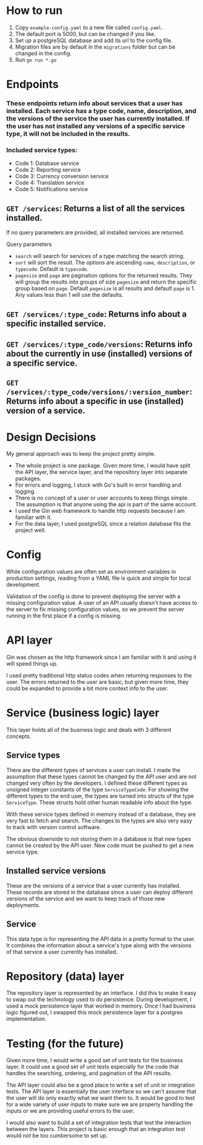 # How to run

1. Copy `example-config.yaml` to a new file called `config.yaml`.
2. The default port is 5000, but can be changed if you like.
3. Set up a postgreSQL database and add its url to the config file.
4. Migration files are by default in the `migrations` folder but can be changed in the config.
4. Run `go run *.go`


# Endpoints

### These endpoints return info about services that a user has installed. Each service has a type code, name, description, and the versions of the service the user has currently installed. If the user has not installed any versions of a specific service type, it will not be included in the results.

### Included service types:
- Code 1: Database service
- Code 2: Reporting service
- Code 3: Currency conversion service
- Code 4: Translation service
- Code 5: Notifications service

## `GET /services`: Returns a list of all the services installed.
If no query parameters are provided, all installed services are returned.

Query parameters
- `search` will search for services of a type matching the search string.
- `sort` will sort the result. The options are ascending `name`, `description`, or `typecode`. Default is `typecode`.
- `pagesize` and `page` are pagination options for the returned results. They will group the results into groups of size `pagesize` and return the specific group based on `page`. Default `pagesize` is all results and default `page` is 1. Any values less than 1 will use the defaults.

## `GET /services/:type_code`: Returns info about a specific installed service.
## `GET /services/:type_code/versions`: Returns info about the currently in use (installed) versions of a specific service.
## `GET /services/:type_code/versions/:version_number`: Returns info about a specific in use (installed) version of a service.

# Design Decisions

My general approach was to keep the project pretty simple.
- The whole project is one package. Given more time, I would have split the API layer, the service layer, and the repository layer into separate packages.
- For errors and logging, I stuck with Go's built in error handling and logging.
- There is no concept of a user or user accounts to keep things simple. The assumption is that anyone using the api is part of the same account.
- I used the Gin web framework to handle http requests because I am familiar with it.
- For the data layer, I used postgreSQL since a relation database fits the project well.


# Config

While configuration values are often set as environment variables in production settings, reading from a YAML file is quick and simple for local development.

Validation of the config is done to prevent deploying the server with a missing configuration value. A user of an API usually doesn't have access to the server to fix missing configuration values, so we prevent the server running in the first place if a config is missing.

# API layer

Gin was chosen as the http framework since I am familiar with it and using it will speed things up.

I used pretty traditional http status codes when returning responses to the user. The errors returned to the user are basic, but given more time, they could be expanded to provide a bit more context info to the user.

# Service (business logic) layer

This layer holds all of the business logic and deals with 3 different concepts.

## Service types
There are the different types of services a user can install. I made the assumption that these types cannot be changed by the API user and are not changed very often by the developers. I defined these different types as unsigned integer constants of the type `ServiceTypeCode`. For showing the different types to the end user, the types are turned into structs of the type `ServiceType`. These structs hold other human readable info about the type.

With these service types defined in memory instead of a database, they are very fast to fetch and search. The changes to the types are also very easy to track with version control software.

The obvious downside to not storing them in a database is that new types cannot be created by the API user. New code must be pushed to get a new service type.

## Installed service versions
These are the versions of a service that a user currently has installed. These records are stored in the database since a user can deploy different versions of the service and we want to keep track of those new deployments.

## Service
This data type is for representing the API data in a pretty format to the user. It combines the information about a service's type along with the versions of that service a user currently has installed.

# Repository (data) layer

The repository layer is represented by an interface. I did this to make it easy to swap out the technology used to do persistence. During development, I used a mock persistence layer that worked in memory. Once I had business logic figured out, I swapped this mock persistence layer for a postgres implementation.

# Testing (for the future)

Given more time, I would write a good set of unit tests for the business layer. It could use a good set of unit tests especially for the code that handles the searching, ordering, and pagination of the API results.

The API layer could also be a good place to write a set of unit or integration tests. The API layer is essentially the user interface so we can't assume that the user will do only exactly what we want them to. It would be good to test for a wide variety of user inputs to make sure we are properly handling the inputs or we are providing useful errors to the user.

I would also want to build a set of integration tests that test the interaction between the layers. This project is basic enough that an integration test would not be too cumbersome to set up.